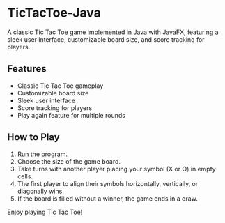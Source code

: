 # TicTacToe-Java
A classic Tic Tac Toe game implemented in Java with JavaFX, featuring a sleek user interface, customizable board size, and score tracking for players.

## Features

- Classic Tic Tac Toe gameplay
- Customizable board size
- Sleek user interface
- Score tracking for players
- Play again feature for multiple rounds

## How to Play

1. Run the program.
2. Choose the size of the game board.
3. Take turns with another player placing your symbol (X or O) in empty cells.
4. The first player to align their symbols horizontally, vertically, or diagonally wins.
5. If the board is filled without a winner, the game ends in a draw.

Enjoy playing Tic Tac Toe!

